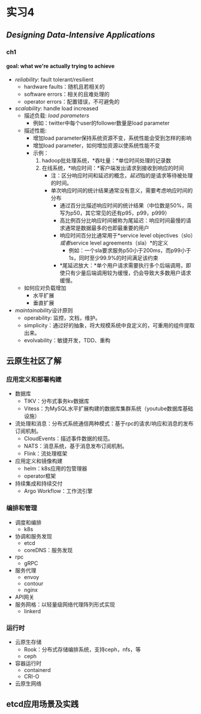 # 实习4

## *Designing Data-Intensive Applications*

### ch1

#### goal: what we're actually trying to achieve

+ *reliability*: fault tolerant/resilient
  + hardware faults：随机且若相关的
  + software errors：相关的且难处理的
  + operator errors：配置错误，不可避免的
+ *scalability*: handle load increased
  + 描述负载: *load parameters*
    + 例如：twitter中每个user的follower数量是load parameter
  + 描述性能:
    + 增加load parameter保持系统资源不变，系统性能会受到怎样的影响
    + 增加load parameter，如何增加资源以使系统性能不变
    + 示例：
      1. hadoop批处理系统，*吞吐量：*单位时间处理的记录数
      2. 在线系统，*响应时间：*客户端发出请求到接收到响应的时间
          + 注：区分响应时间和延迟的概念，*延迟*指的是请求等待被处理的时间。
          + 单次响应时间的统计结果通常没有意义，需要考虑响应时间的分布
            + 通过百分比描述响应时间的统计结果（中位数是50%，简写为p50，其它常见的还有p95，p99，p999）
            + 高比例百分比响应时间被称为尾延迟：响应时间最慢的请求通常是数据最多的也即最重要的用户
            + 响应时间百分比通常用于*service level objectives（slo）*或者*service level agreements（sla）*的定义
              + 例如：一个sla要求服务p50小于200ms，而p99小于1s，同时至少99.9%的时间满足该约束
            + *尾延迟放大：*单个用户请求需要执行多个后端调用，即使只有少量后端调用较为缓慢，仍会导致大多数用户请求缓慢。
  + 如何应对负载增加
    + 水平扩展
    + 垂直扩展
+ *maintainability*设计原则
  + operability: 监控，文档，维护。
  + simplicity：通过好的抽象，将大规模系统中良定义的，可重用的组件提取出来。
  + evolvability：敏捷开发，TDD、重构

## 云原生社区了解

### 应用定义和部署构建

+ 数据库
  + TIKV：分布式事务kv数据库
  + Vitess：为MySQL水平扩展构建的数据库集群系统（youtube数据库基础设施）
+ 流处理和消息：分布式系统通信两种模式：基于rpc的请求/响应和消息的发布订阅机制。
  + CloudEvents：描述事件数据的规范。
  + NATS：消息系统，基于消息发布订阅机制。
  + Flink：流处理框架
+ 应用定义和镜像构建
  + helm：k8s应用的包管理器
  + operator框架
+ 持续集成和持续交付
  + Argo Workflow：工作流引擎

### 编排和管理

+ 调度和编排
  + k8s
+ 协调和服务发现
  + etcd
  + coreDNS：服务发现
+ rpc
  + gRPC
+ 服务代理
  + envoy
  + contour
  + nginx
+ API网关
+ 服务网格：以轻量级网络代理阵列形式实现
  + linkerd

### 运行时

+ 云原生存储
  + Rook：分布式存储编排系统，支持ceph，nfs，等
  + ceph
+ 容器运行时
  + containerd
  + CRI-O
+ 云原生网络

## etcd应用场景及实践
